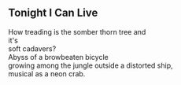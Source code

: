 Tonight I Can Live
------------------
How treading is the somber thorn tree and  
it's  
soft cadavers?  
Abyss of a browbeaten bicycle  
growing among the jungle outside a distorted ship,  
musical as a neon crab.  

